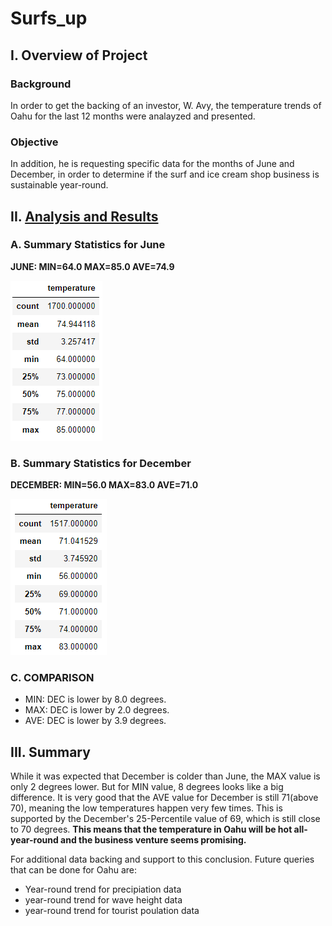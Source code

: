 # Surfs_up

## I. Overview of Project

### Background
In order to get the backing of an investor, W. Avy, the temperature trends of Oahu for the last 12 months were analayzed and presented.

### Objective
In addition, he is requesting specific data for the months of June and December, in order to determine if the surf and ice cream shop business is sustainable year-round.


## II. [Analysis and Results](SurfsUp_Challenge.ipynb)

### A. Summary Statistics for June

**JUNE: MIN=64.0  MAX=85.0  AVE=74.9**

![](analysis/June_Temp.PNG)

### B. Summary Statistics for December

**DECEMBER: MIN=56.0  MAX=83.0  AVE=71.0**

![](analysis/Dec_Temp.PNG)

### C. COMPARISON
- MIN: DEC is lower by 8.0 degrees.
- MAX: DEC is lower by 2.0 degrees.
- AVE: DEC is lower by 3.9 degrees.


## III. Summary

While it was expected that December is colder than June, the MAX value is only 2 degrees lower. But for MIN value, 8 degrees looks like a big difference. It is very good that the AVE value for December is still 71(above 70), meaning the low temperatures happen very few times. This is supported by the December's 25-Percentile value of 69, which is still close to 70 degrees. **This means that the temperature in Oahu will be hot all-year-round and the business venture seems promising.**

For additional data backing and support to this conclusion. Future queries that can be done for Oahu are:
- Year-round trend for precipiation data
- year-round trend for wave height data
- year-round trend for tourist poulation data
